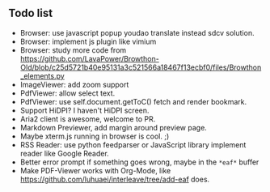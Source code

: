 ## Todo list
* Browser: use javascript popup youdao translate instead sdcv solution.
* Browser: implement js plugin like vimium
* Browser: study more code from https://github.com/LavaPower/Browthon-Old/blob/c25d5721b40e95131a3c521566a18467f13ecbf0/files/Browthon_elements.py
* ImageViewer: add zoom support
* PdfViewer: allow select text.
* PdfViewer: use self.document.getToC() fetch and render bookmark.
* Support HiDPI? I haven't HiDPI screen.
* Aria2 client is awesome, welcome to PR.
* Markdown Previewer, add margin around preview page.
* Maybe xterm.js running in browser is cool. ;)
* RSS Reader: use python feedparser or JavaScript library implement reader like Google Reader.
* Better error prompt if something goes wrong, maybe in the `*eaf*` buffer
* Make PDF-Viewer works with Org-Mode, like https://github.com/luhuaei/interleave/tree/add-eaf does.
